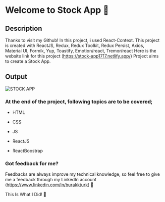 # Welcome to Stock App :wave:

## Description
Thanks to visit my Github! In this project, i used React-Context. This project is created with ReactJS, Redux, Redux Toolkit, Redux Persist, Axios, Material UI, Formik, Yup, Toastify, Emotion/react, Tremor/react Here is the website link for this project (https://stock-app1717.netlify.app/)
Project aims to create a Stock App. 

## Output

![STOCK APP]()

### At the end of the project, following topics are to be covered;

-  HTML

-  CSS

-  JS

-  ReactJS

-  ReactBoostrap

### Got feedback for me?

Feedbacks are always improve my technical knowledge, so feel free to give me a feedback through my LinkedIn account (https://www.linkedin.com/in/burakkturk) 🙌

This Is What I Did! :art:

